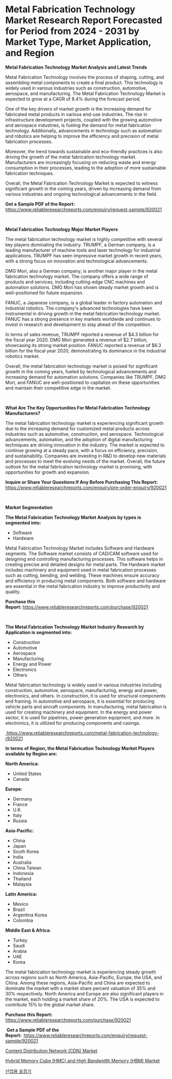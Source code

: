 <p><h1>Metal Fabrication Technology Market Research Report Forecasted for Period from 2024 -  2031 by Market Type, Market Application, and Region</h1></p><p><strong>Metal Fabrication Technology Market Analysis and Latest Trends</strong></p>
<p><p>Metal Fabrication Technology involves the process of shaping, cutting, and assembling metal components to create a final product. This technology is widely used in various industries such as construction, automotive, aerospace, and manufacturing. The Metal Fabrication Technology Market is expected to grow at a CAGR of 8.4% during the forecast period.</p><p>One of the key drivers of market growth is the increasing demand for fabricated metal products in various end-use industries. The rise in infrastructure development projects, coupled with the growing automotive and aerospace industries, is fueling the demand for metal fabrication technology. Additionally, advancements in technology such as automation and robotics are helping to improve the efficiency and precision of metal fabrication processes.</p><p>Moreover, the trend towards sustainable and eco-friendly practices is also driving the growth of the metal fabrication technology market. Manufacturers are increasingly focusing on reducing waste and energy consumption in their processes, leading to the adoption of more sustainable fabrication techniques.</p><p>Overall, the Metal Fabrication Technology Market is expected to witness significant growth in the coming years, driven by increasing demand from various industries and ongoing technological advancements in the field.</p></p>
<p><strong>Get a Sample PDF of the Report:&nbsp;</strong> <a href="https://www.reliableresearchreports.com/enquiry/request-sample/920021">https://www.reliableresearchreports.com/enquiry/request-sample/920021</a></p>
<p>&nbsp;</p>
<p><strong>Metal Fabrication Technology Major Market Players</strong></p>
<p><p>The metal fabrication technology market is highly competitive with several key players dominating the industry. TRUMPF, a German company, is a leading manufacturer of machine tools and laser technology for industrial applications. TRUMPF has seen impressive market growth in recent years, with a strong focus on innovation and technological advancements.</p><p>DMG Mori, also a German company, is another major player in the metal fabrication technology market. The company offers a wide range of products and services, including cutting-edge CNC machines and automation solutions. DMG Mori has shown steady market growth and is well-positioned for future expansion.</p><p>FANUC, a Japanese company, is a global leader in factory automation and industrial robotics. The company's advanced technologies have been instrumental in driving growth in the metal fabrication technology market. FANUC has a strong presence in key markets worldwide and continues to invest in research and development to stay ahead of the competition.</p><p>In terms of sales revenue, TRUMPF reported a revenue of $4.3 billion for the fiscal year 2020. DMG Mori generated a revenue of $2.7 billion, showcasing its strong market position. FANUC reported a revenue of $6.3 billion for the fiscal year 2020, demonstrating its dominance in the industrial robotics market.</p><p>Overall, the metal fabrication technology market is poised for significant growth in the coming years, fueled by technological advancements and increasing demand for automation solutions. Companies like TRUMPF, DMG Mori, and FANUC are well-positioned to capitalize on these opportunities and maintain their competitive edge in the market.</p></p>
<p>&nbsp;</p>
<p><strong>What Are The Key Opportunities For Metal Fabrication Technology Manufacturers?</strong></p>
<p><p>The metal fabrication technology market is experiencing significant growth due to the increasing demand for customized metal products across industries such as automotive, construction, and aerospace. Technological advancements, automation, and the adoption of digital manufacturing techniques are driving innovation in the industry. The market is expected to continue growing at a steady pace, with a focus on efficiency, precision, and sustainability. Companies are investing in R&D to develop new materials and processes to meet the evolving needs of the market. Overall, the future outlook for the metal fabrication technology market is promising, with opportunities for growth and expansion.</p></p>
<p><strong>Inquire or Share Your Questions If Any Before Purchasing This Report:</strong> <a href="https://www.reliableresearchreports.com/enquiry/pre-order-enquiry/920021">https://www.reliableresearchreports.com/enquiry/pre-order-enquiry/920021</a></p>
<p>&nbsp;</p>
<p><strong>Market Segmentation</strong></p>
<p><strong>The Metal Fabrication Technology Market Analysis by types is segmented into:</strong></p>
<p><ul><li>Software</li><li>Hardware</li></ul></p>
<p><p>Metal Fabrication Technology Market includes Software and Hardware segments. The Software market consists of CAD/CAM software used for designing and controlling manufacturing processes. This software helps in creating precise and detailed designs for metal parts. The Hardware market includes machinery and equipment used in metal fabrication processes such as cutting, bending, and welding. These machines ensure accuracy and efficiency in producing metal components. Both software and hardware are essential in the metal fabrication industry to improve productivity and quality.</p></p>
<p><strong>Purchase this Report:&nbsp;</strong><a href="https://www.reliableresearchreports.com/purchase/920021">https://www.reliableresearchreports.com/purchase/920021</a></p>
<p>&nbsp;</p>
<p><strong>The Metal Fabrication Technology Market Industry Research by Application is segmented into:</strong></p>
<p><ul><li>Construction</li><li>Automotive</li><li>Aerospace</li><li>Manufacturing</li><li>Energy and Power</li><li>Electronics</li><li>Others</li></ul></p>
<p><p>Metal fabrication technology is widely used in various industries including construction, automotive, aerospace, manufacturing, energy and power, electronics, and others. In construction, it is used for structural components and framing. In automotive and aerospace, it is essential for producing vehicle parts and aircraft components. In manufacturing, metal fabrication is used for creating machinery and equipment. In the energy and power sector, it is used for pipelines, power generation equipment, and more. In electronics, it is utilized for producing components and casings.</p></p>
<p><a href="https://www.reliableresearchreports.com/metal-fabrication-technology-r920021">&nbsp;https://www.reliableresearchreports.com/metal-fabrication-technology-r920021</a></p>
<p><strong>In terms of Region, the Metal Fabrication Technology Market Players available by Region are:</strong></p>
<p>
    <p> <strong> North America: </strong>
        <ul>
            <li>United States</li>
            <li>Canada</li>
        </ul>
        </p> 
    <p> <strong> Europe: </strong>
        <ul>
            <li>Germany</li>
            <li>France</li>
            <li>U.K.</li>
            <li>Italy</li>
            <li>Russia</li>
        </ul>
        </p> 
    <p> <strong> Asia-Pacific: </strong>
        <ul>
            <li>China</li>
            <li>Japan</li>
            <li>South Korea</li>
            <li>India</li>
            <li>Australia</li>
            <li>China Taiwan</li>
            <li>Indonesia</li>
            <li>Thailand</li>
            <li>Malaysia</li>
        </ul>
        </p> 
    <p> <strong> Latin America: </strong>
        <ul>
            <li>Mexico</li>
            <li>Brazil</li>
            <li>Argentina Korea</li>
            <li>Colombia</li>
        </ul>
        </p> 
    <p> <strong> Middle East & Africa: </strong>
        <ul>
            <li>Turkey</li>
            <li>Saudi</li>
            <li>Arabia</li>
            <li>UAE</li>
            <li>Korea</li>
        </ul>
    </p>
    </p>
<p><p>The metal fabrication technology market is experiencing steady growth across regions such as North America, Asia-Pacific, Europe, the USA, and China. Among these regions, Asia-Pacific and China are expected to dominate the market with a market share percent valuation of 35% and 30% respectively. North America and Europe are also significant players in the market, each holding a market share of 20%. The USA is expected to contribute 15% to the global market share.</p></p>
<p><strong>Purchase this Report: </strong><a href="https://www.reliableresearchreports.com/purchase/920021">https://www.reliableresearchreports.com/purchase/920021</a></p>
<p>&nbsp;<strong>Get a Sample PDF of the Report:&nbsp;&nbsp;</strong><a href="https://www.reliableresearchreports.com/enquiry/request-sample/920021">https://www.reliableresearchreports.com/enquiry/request-sample/920021</a></p>
<p><strong></strong></p>
<p><p><a href="https://www.linkedin.com/pulse/content-distribution-network-cdn-market-share-evolution-fdv5e">Content Distribution Network (CDN) Market</a></p><p><a href="https://www.linkedin.com/pulse/hybrid-memory-cube-hmc-high-bandwidth-hbm-market-insights-eluse">Hybrid Memory Cube (HMC) and High Bandwidth Memory (HBM) Market</a></p><p><a href="https://github.com/RonSpencer61/Market-Research-Report-List-1/blob/main/112054951827.md">산업용 포장기</a></p></p>
